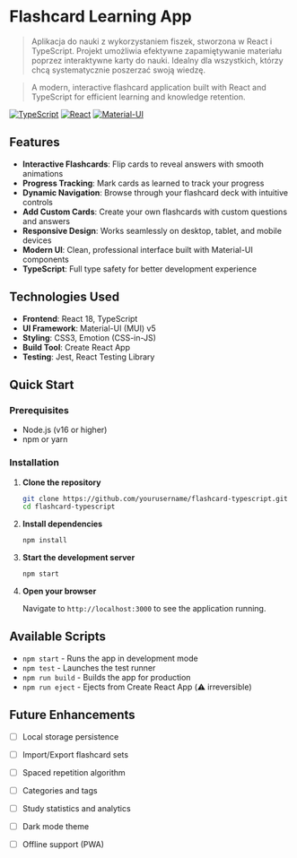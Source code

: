 # Flashcard Learning App

> Aplikacja do nauki z wykorzystaniem fiszek, stworzona w React i TypeScript. Projekt umożliwia efektywne zapamiętywanie materiału poprzez interaktywne karty do nauki. Idealny dla wszystkich, którzy chcą systematycznie poszerzać swoją wiedzę.

> A modern, interactive flashcard application built with React and TypeScript for efficient learning and knowledge retention.

[![TypeScript](https://img.shields.io/badge/TypeScript-007ACC?style=for-the-badge&logo=typescript&logoColor=white)](https://www.typescriptlang.org/)
[![React](https://img.shields.io/badge/React-20232A?style=for-the-badge&logo=react&logoColor=61DAFB)](https://reactjs.org/)
[![Material-UI](https://img.shields.io/badge/Material--UI-0081CB?style=for-the-badge&logo=material-ui&logoColor=white)](https://mui.com/)

## Features

- **Interactive Flashcards**: Flip cards to reveal answers with smooth animations
- **Progress Tracking**: Mark cards as learned to track your progress
- **Dynamic Navigation**: Browse through your flashcard deck with intuitive controls
- **Add Custom Cards**: Create your own flashcards with custom questions and answers
- **Responsive Design**: Works seamlessly on desktop, tablet, and mobile devices
- **Modern UI**: Clean, professional interface built with Material-UI components
- **TypeScript**: Full type safety for better development experience

## Technologies Used

- **Frontend**: React 18, TypeScript
- **UI Framework**: Material-UI (MUI) v5
- **Styling**: CSS3, Emotion (CSS-in-JS)
- **Build Tool**: Create React App
- **Testing**: Jest, React Testing Library

## Quick Start

### Prerequisites

- Node.js (v16 or higher)
- npm or yarn

### Installation

1. **Clone the repository**
   ```bash
   git clone https://github.com/yourusername/flashcard-typescript.git
   cd flashcard-typescript
   ```

2. **Install dependencies**
   ```bash
   npm install
   ```

3. **Start the development server**
   ```bash
   npm start
   ```

4. **Open your browser**
   
   Navigate to `http://localhost:3000` to see the application running.



## Available Scripts

- `npm start` - Runs the app in development mode
- `npm test` - Launches the test runner
- `npm run build` - Builds the app for production
- `npm run eject` - Ejects from Create React App (⚠️ irreversible)

## Future Enhancements

- [ ] Local storage persistence
- [ ] Import/Export flashcard sets
- [ ] Spaced repetition algorithm
- [ ] Categories and tags
- [ ] Study statistics and analytics
- [ ] Dark mode theme
- [ ] Offline support (PWA)
 
